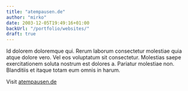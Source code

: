 ```yaml
---
title: "atempausen.de"
author: "mirko"
date: 2003-12-05T19:49:16+01:00
backUrl: "/portfolio/websites/"
draft: true
---
```


Id dolorem doloremque qui. Rerum laborum consectetur molestiae quia atque dolore vero. Vel eos voluptatum sit consectetur. Molestias saepe exercitationem soluta nostrum est dolores a. Pariatur molestiae non. Blanditiis et itaque totam eum omnis in harum.

Visit [atempausen.de](http://www.atempausen.de/index2.htm)
